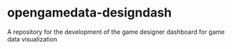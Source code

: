 # opengamedata-designdash
A repository for the development of the game designer dashboard for game data visualization
